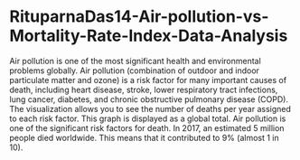 # RituparnaDas14-Air-pollution-vs-Mortality-Rate-Index-Data-Analysis
Air pollution is one of the most significant health and environmental problems globally. Air pollution (combination of outdoor and indoor particulate matter and ozone) is a risk factor for many important causes of death, including heart disease, stroke, lower respiratory tract infections, lung cancer, diabetes, and chronic obstructive pulmonary disease (COPD).   The visualization allows you to see the number of deaths per year assigned to each risk factor. This graph is displayed as a global total. Air pollution is one of the significant risk factors for death. In 2017, an estimated 5 million people died worldwide. This means that it contributed to 9% (almost 1 in 10).
